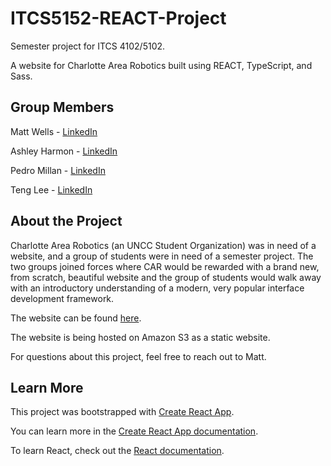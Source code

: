 # ITCS5152-REACT-Project
Semester project for ITCS 4102/5102.

A website for Charlotte Area Robotics built using REACT, TypeScript, and Sass.

## Group Members

  Matt Wells - [LinkedIn](https://www.linkedin.com/in/mwells21/)
  
  Ashley Harmon - [LinkedIn](https://www.linkedin.com/in/ashleyharmon00/)
  
  Pedro Millan - [LinkedIn](https://www.linkedin.com/in/pmillan06/)
  
  Teng Lee - [LinkedIn](https://www.linkedin.com/in/teng-lee-5323a0162/)
  
## About the Project

Charlotte Area Robotics (an UNCC Student Organization) was in need of a website, and a group of students were in need of a semester project. The two groups joined forces where CAR would be rewarded with a brand new, from scratch, beautiful website and the group of students would walk away with an introductory understanding of a modern, very popular interface development framework.

The website can be found [here](http://car-robotics.s3-website.us-east-2.amazonaws.com).

The website is being hosted on Amazon S3 as a static website.

For questions about this project, feel free to reach out to Matt.
  
## Learn More

This project was bootstrapped with [Create React App](https://github.com/facebook/create-react-app).

You can learn more in the [Create React App documentation](https://facebook.github.io/create-react-app/docs/getting-started).

To learn React, check out the [React documentation](https://reactjs.org/).
